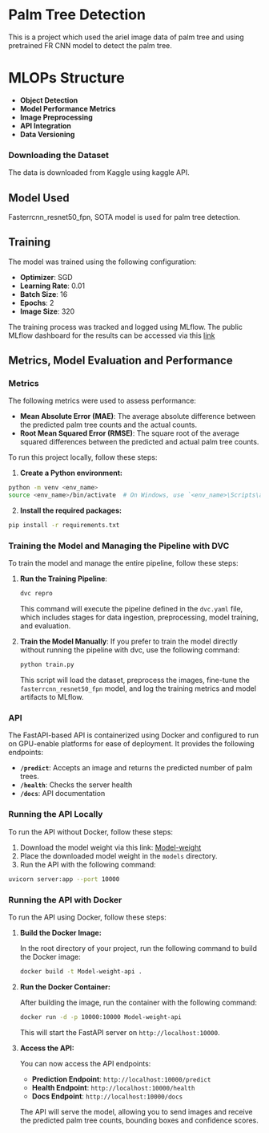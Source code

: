 # Palm Tree Detection


This is a project which used the ariel image data of palm tree and using pretrained FR CNN model to detect the palm tree.



# MLOPs Structure
- **Object Detection**
- **Model Performance Metrics**
- **Image Preprocessing**
- **API Integration**
- **Data Versioning**


### Downloading the Dataset

The data is downloaded from Kaggle using kaggle API.

## Model Used

Fasterrcnn_resnet50_fpn, SOTA model is used for palm tree detection.

## Training

The model was trained using the following configuration:

- **Optimizer**: SGD
- **Learning Rate**: 0.01
- **Batch Size**: 16
- **Epochs**: 2
- **Image Size**: 320

The training process was tracked and logged using MLflow. The public MLflow dashboard for the results can be accessed via this [link](https://dagshub.com/aditya.prashant0/my-first-repo.mlflow)

## Metrics, Model Evaluation and Performance

### Metrics

The following metrics were used to assess performance:

- **Mean Absolute Error (MAE)**: The average absolute difference between the predicted palm tree counts and the actual counts.
- **Root Mean Squared Error (RMSE)**: The square root of the average squared differences between the predicted and actual palm tree counts.


To run this project locally, follow these steps:

1. **Create a Python environment:**

```bash
python -m venv <env_name>
source <env_name>/bin/activate  # On Windows, use `<env_name>\Scripts\activate`
```

2. **Install the required packages:**

```bash
pip install -r requirements.txt
```


### Training the Model and Managing the Pipeline with DVC

To train the model and manage the entire pipeline, follow these steps:

1. **Run the Training Pipeline**:
    
    ```bash
    dvc repro
    ```
    
    This command will execute the pipeline defined in the `dvc.yaml` file, which includes stages for data ingestion, preprocessing, model training, and evaluation.
    
2. **Train the Model Manually**:
If you prefer to train the model directly without running the pipeline with dvc, use the following command:
    
    ```bash
    python train.py
    ```
    
    This script will load the dataset, preprocess the images, fine-tune the `fasterrcnn_resnet50_fpn` model, and log the training metrics and model artifacts to MLflow.
    

### API

The FastAPI-based API is containerized using Docker and configured to run on GPU-enable platforms for ease of deployment. It provides the following endpoints:

- **`/predict`**: Accepts an image and returns the predicted number of palm trees.
- **`/health`**: Checks the server health
- **`/docs`**: API documentation

### Running the API Locally
To run the API without Docker, follow these steps:
 1. Download the model weight via this link: [Model-weight](https://drive.google.com/file/d/1VTqQGum3d1YIF5OLGTYmFHP5LWI52c87/view?usp=sharing)
 3. Place the downloaded model weight in the `models` directory.
 4. Run the API with the following command:
 ```bash
 uvicorn server:app --port 10000
 ```

### Running the API with Docker

To run the API using Docker, follow these steps:

1. **Build the Docker Image:**
    
    In the root directory of your project, run the following command to build the Docker image:
    
    ```bash
    docker build -t Model-weight-api .
    ```
    
2. **Run the Docker Container:**
    
    After building the image, run the container with the following command:
    
    ```bash
    docker run -d -p 10000:10000 Model-weight-api
    ```
    
    This will start the FastAPI server on `http://localhost:10000`.
    
3. **Access the API:**
    
    You can now access the API endpoints:
    
    - **Prediction Endpoint**: `http://localhost:10000/predict`
    - **Health Endpoint**: `http://localhost:10000/health`
    - **Docs Endpoint**: `http://localhost:10000/docs`
    
    The API will serve the model, allowing you to send images and receive the predicted palm tree counts, bounding boxes and confidence scores.
